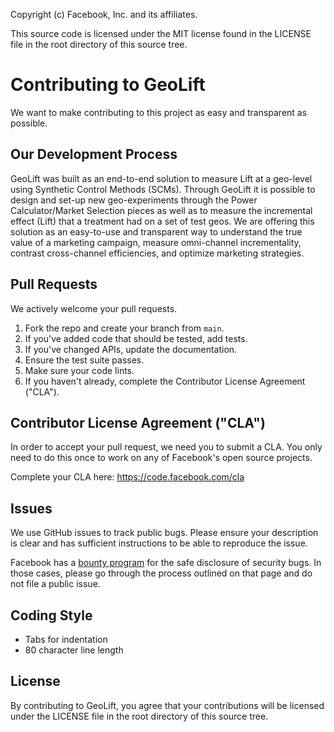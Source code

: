Copyright (c) Facebook, Inc. and its affiliates.

This source code is licensed under the MIT license found in the
LICENSE file in the root directory of this source tree.

# Contributing to GeoLift

We want to make contributing to this project as easy and transparent as
possible.

## Our Development Process

GeoLift was built as an end-to-end solution to measure Lift at a geo-level using
Synthetic Control Methods (SCMs). Through GeoLift it is possible to design and set-up new
geo-experiments through the Power Calculator/Market Selection pieces as well
as to measure the incremental effect (Lift) that a treatment had on a set of test geos.
We are offering this solution as an easy-to-use and transparent way to understand the 
true value of a marketing campaign, measure omni-channel incrementality, contrast 
cross-channel efficiencies, and optimize marketing strategies.

## Pull Requests

We actively welcome your pull requests.

1. Fork the repo and create your branch from `main`.
2. If you've added code that should be tested, add tests.
3. If you've changed APIs, update the documentation.
4. Ensure the test suite passes.
5. Make sure your code lints.
6. If you haven't already, complete the Contributor License Agreement ("CLA").

## Contributor License Agreement ("CLA")

In order to accept your pull request, we need you to submit a CLA. You only need
to do this once to work on any of Facebook's open source projects.

Complete your CLA here: <https://code.facebook.com/cla>

## Issues

We use GitHub issues to track public bugs. Please ensure your description is
clear and has sufficient instructions to be able to reproduce the issue.

Facebook has a [bounty program](https://www.facebook.com/whitehat/) for the safe
disclosure of security bugs. In those cases, please go through the process
outlined on that page and do not file a public issue.

## Coding Style

- Tabs for indentation
- 80 character line length

## License

By contributing to GeoLift, you agree that your contributions
will be licensed under the LICENSE file in the root directory of this source
tree.